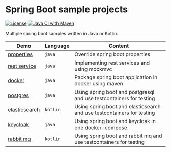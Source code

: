 # Spring Boot sample projects 

[![License](https://img.shields.io/badge/License-Apache%202.0-blue.svg)](https://opensource.org/licenses/Apache-2.0)
[![Java CI with Maven](https://github.com/larmic/spring-boot-demos/actions/workflows/maven.yml/badge.svg)](https://github.com/larmic/spring-boot-demos/actions/workflows/maven.yml)

Multiple spring boot samples written in Java or Kotlin. 

Demo | Language | Content
--- | --- | ---
[properties](spring-boot-properties/readme.md) | `java` | Override spring boot properties
[rest service](spring-boot-rest-services/readme.md) | `java` | Implementing rest services and using mockmvc
[docker](spring-boot-in-docker/readme.md) | `java` | Package spring boot application in docker using maven
[postgres](spring-boot-postgres/readme.md) | `java` | Using spring boot and postgresql and use testcontainers for testing
[elasticsearch](spring-boot-elasticsearch/readme.md) | `kotlin` | Using spring boot and elasticsearch and use testcontainers for testing
[keycloak](spring-boot-keycloak/readme.md) | `java` | Using spring boot and keycloak in one docker-compose
[rabbit mq](spring-boot-rabbitmq/readme.md) | `kotlin` | Using spring boot and rabbit mq and use testcontainers for testing